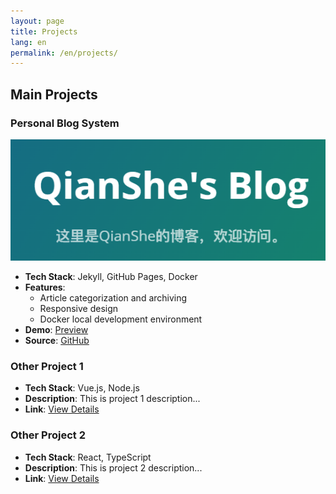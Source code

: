 ```yaml
---
layout: page
title: Projects
lang: en
permalink: /en/projects/
---
```


## Main Projects

### Personal Blog System
![Blog System Screenshot](/assets/images/projects/blog-preview.png)

- **Tech Stack**: Jekyll, GitHub Pages, Docker
- **Features**:
  - Article categorization and archiving
  - Responsive design
  - Docker local development environment
- **Demo**: [Preview](https://qianshe.github.io)
- **Source**: [GitHub](https://github.com/qianshe/qianshe.github.io)

### Other Project 1

- **Tech Stack**: Vue.js, Node.js
- **Description**: This is project 1 description...
- **Link**: [View Details](#)

### Other Project 2

- **Tech Stack**: React, TypeScript
- **Description**: This is project 2 description...
- **Link**: [View Details](#)

